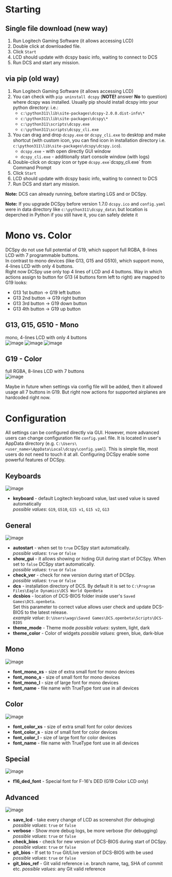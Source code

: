 # Starting
## Single file download (new way)
1. Run Logitech Gaming Software (it allows accessing LCD)
2. Double click at downloaded file.
3. Click `Start`
4. LCD should update with dcspy basic info, waiting to connect to DCS 
5. Run DCS and start any mission.

## via pip (old way)
1. Run Logitech Gaming Software (it allows accessing LCD)
2. You can check with `pip uninstall dcspy` (**NOTE!** answer **No** to question) where dcspy was installed. Usually pip should install dcspy into your python directory: i.e.:
   * `c:\python311\lib\site-packages\dcspy-2.0.0.dist-info\*`
   * `c:\python311\lib\site-packages\dcspy\*`
   * `c:\python311\scripts\dcspy.exe`
   * `c:\python311\scripts\dcspy_cli.exe`
3. You can drag and drop `dcspy.exe` or `dcspy_cli.exe` to desktop and make shortcut (with custom icon, you can find icon in installation directory i.e. `c:\python311\lib\site-packages\dcspy\dcspy.ico`).
   * `dcspy.exe` - with open directly GUI window
   * `dcspy_cli.exe` - additionally start console window (with logs)
4. Double-click on dcspy icon or type `dcspy.exe`\`dcspy_cli.exe` from Command Prompt
5. Click `Start`
6. LCD should update with dcspy basic info, waiting to connect to DCS 
7. Run DCS and start any mission.

**Note:** DCS can already running, before starting LGS and or DCSpy.

**Note:** If you upgrade DCSpy before version 1.7.0 `dcspy.ico` and `config.yaml` were in data directory like `c:\python311\dcspy_data\` but location is deperched in Python if you still have it, you can safely delete it

# Mono vs. Color
DCSpy do not use full potential of G19, which support full RGBA, 8-lines LCD with 7 programmable buttons.  
In contrast to mono devices (like G13, G15 and G510), which support mono, 4-lines LCD with only 4 buttons.  
Right now DCSpy use only top 4 lines of LCD and 4 buttons. 
Way in which actions assign to button for G13 (4 buttons form left to right) are mapped to G19 looks:  
* G13 1st button -> G19 left button
* G13 2nd button -> G19 right button
* G13 3rd button -> G19 down button
* G13 4th button -> G19 up button

## G13, G15, G510 - Mono
mono, 4-lines LCD with only 4 buttons  
![image](https://user-images.githubusercontent.com/475312/174407168-7db23a3f-3493-4a35-b898-ebb3a3ff839f.png)
![image](https://user-images.githubusercontent.com/475312/174407442-ed9c7d85-057d-4572-8316-3578721e4dab.png)
![image](https://user-images.githubusercontent.com/475312/174407530-b010691c-0895-4786-ad4e-8f98deeebb02.png)
## G19 - Color
full RGBA, 8-lines LCD with 7 buttons  
![image](https://user-images.githubusercontent.com/475312/174407299-d07e7ba5-d837-4af4-884a-7e20a48d676a.png)

Maybe in future when settings via config file will be added, then it allowed usage all 7 buttons in G19. But right now 
actions for supported airplanes are hardcoded right now.

# Configuration
All settings can be configured directly via GUI. However,  more advanced users can change configuration file `config.yaml` file. It is located in user's AppData directory (e.g. `C:\Users\<user_name>\AppData\Local\dcspy\config.yaml`). 
This is simple file, most users do not need to touch it at all. Configuring DCSpy enable some powerful features of DCSpy.

## Keyboards
![image](https://github.com/emcek/dcspy/assets/475312/e7e1ed0b-e76f-4c08-856b-a5eab32674cd)

* **keyboard** - default Logitech keyboard value, last used value is saved automatically  
  *possible values*: `G19`, `G510`, `G15 v1`, `G15 v2`, `G13`

## General
![image](https://github.com/emcek/dcspy/assets/475312/ed0a34be-0744-4001-99b8-9a16ba14368c)

* **autostart** - when set to `true` DCSpy start automatically.  
  *possible values*: `true` or `false`
* **show_gui** - it allows showing or hiding GUI during start of DCSpy. When set to `false` DCSpy start automatically.  
  *possible values*: `true` or `false`
* **check_ver** - check for new version during start of DCSpy.  
  *possible values*: `true` or `false`
* **dcs** - installation directory of DCS. By default it is set to `C:\Program Files\Eagle Dynamics\DCS World OpenBeta`
* **dcsbios** - location of DCS-BIOS folder inside user's `Saved Games\DCS.openbeta`.  
  Set this parameter to correct value allows user check and update DCS-BIOS to the latest release.  
  *example value*: `D:\Users\wags\Saved Games\DCS.openbeta\Scripts\DCS-BIOS`
* **theme_mode** - Theme mode
  *possible values*: system, light, dark
* **theme_color** - Color of widgets
  *possible values*: green, blue, dark-blue

## Mono
![image](https://github.com/emcek/dcspy/assets/475312/9a54cd03-36f4-496c-aeb0-bc33be956677)

* **font_mono_xs** - size of extra small font for mono devices
* **font_mono_s** - size of small font for mono devices
* **font_mono_l** - size of large font for mono devices
* **font_name** - file name with TrueType font use in all devices

## Color
![image](https://github.com/emcek/dcspy/assets/475312/0d44137b-71a8-495d-a66d-d3f04166950d)

* **font_color_xs** - size of extra small font for color devices
* **font_color_s** - size of small font for color devices
* **font_color_l** - size of large font for color devices
* **font_name** - file name with TrueType font use in all devices

## Special
![image](https://github.com/emcek/dcspy/assets/475312/a0fae074-083f-4112-a07f-2794d23f00b8)

* **f16_ded_font** - Special font for F-16's DED (G19 Color LCD only)

## Advanced
![image](https://github.com/emcek/dcspy/assets/475312/07f0cc15-4c4a-43c9-a3a0-9018a978723f)

* **save_lcd** - take every change of LCD as screenshot (for debuging)  
  *possible values*: `true` or `false`
* **verbose** - Show more debug logs, be more verbose (for debugging)
  *possible values*: `true` or `false`
* **check_bios** - check for new version of DCS-BIOS during start of DCSpy.  
  *possible values*: `true` or `false`
* **git_bios** - If set to `True` Git/Live version of DCS-BIOS with be used  
  *possible values*: `true` or `false`
* **git_bios_ref** - Git valid reference i.e. branch name, tag, SHA of commit etc.
  *possible values*: any Git valid reference
